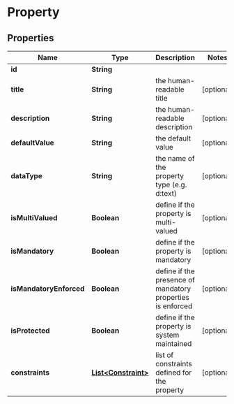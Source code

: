 

# Property

## Properties

Name | Type | Description | Notes
------------ | ------------- | ------------- | -------------
**id** | **String** |  | 
**title** | **String** | the human-readable title |  [optional]
**description** | **String** | the human-readable description |  [optional]
**defaultValue** | **String** | the default value |  [optional]
**dataType** | **String** | the name of the property type (e.g. d:text) |  [optional]
**isMultiValued** | **Boolean** | define if the property is multi-valued |  [optional]
**isMandatory** | **Boolean** | define if the property is mandatory |  [optional]
**isMandatoryEnforced** | **Boolean** | define if the presence of mandatory properties is enforced |  [optional]
**isProtected** | **Boolean** | define if the property is system maintained |  [optional]
**constraints** | [**List&lt;Constraint&gt;**](Constraint.md) | list of constraints defined for the property |  [optional]



